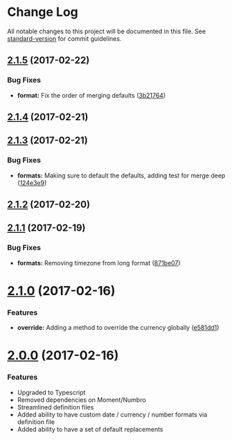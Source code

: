 # Change Log

All notable changes to this project will be documented in this file. See [standard-version](https://github.com/conventional-changelog/standard-version) for commit guidelines.

<a name="2.1.5"></a>
## [2.1.5](https://github.com/bullhorn/chomsky/compare/v2.1.4...v2.1.5) (2017-02-22)


### Bug Fixes

* **format:** Fix the order of merging defaults ([3b21764](https://github.com/bullhorn/chomsky/commit/3b21764))



<a name="2.1.4"></a>
## [2.1.4](https://github.com/bullhorn/chomsky/compare/v2.1.3...v2.1.4) (2017-02-21)



<a name="2.1.3"></a>
## [2.1.3](https://github.com/bullhorn/chomsky/compare/v2.1.2...v2.1.3) (2017-02-21)


### Bug Fixes

* **formats:** Making sure to default the defaults, adding test for merge deep ([124e3e9](https://github.com/bullhorn/chomsky/commit/124e3e9))



<a name="2.1.2"></a>
## [2.1.2](https://github.com/bullhorn/chomsky/compare/v2.1.1...v2.1.2) (2017-02-20)



<a name="2.1.1"></a>
## [2.1.1](https://github.com/bullhorn/chomsky/compare/v2.1.0...v2.1.1) (2017-02-19)


### Bug Fixes

* **formats:** Removing timezone from long format ([871be07](https://github.com/bullhorn/chomsky/commit/871be07))



<a name="2.1.0"></a>
# [2.1.0](https://github.com/bullhorn/chomsky/compare/v2.0.0...v2.1.0) (2017-02-16)


### Features

* **override:** Adding a method to override the currency globally ([e581dd1](https://github.com/bullhorn/chomsky/commit/e581dd1))



<a name="2.0.0"></a>
# [2.0.0](https://github.com/bullhorn/chomsky/compare/1.1.1...v2.0.0) (2017-02-16)


### Features

* Upgraded to Typescript
* Removed dependencies on Moment/Numbro
* Streamlined definition files
* Added ability to have custom date / currency / number formats via definition file
* Added ability to have a set of default replacements
